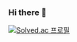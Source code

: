 ### Hi there 👋

[![Solved.ac
프로필](http://mazassumnida.wtf/api/mini/generate_badge?boj={blpeng2})](https://solved.ac/{blpeng2})
